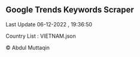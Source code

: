 

## Google Trends Keywords Scraper 
 
Last Update 06-12-2022 , 19:36:50

Country List :
VIETNAM.json



© Abdul Muttaqin 
